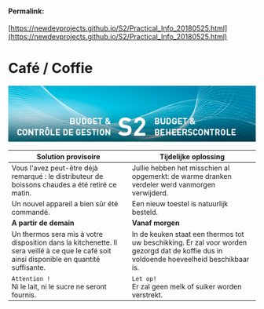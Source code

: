 <link rel="stylesheet" href="https://newdevprojects.github.io/S2/S2.css">

#### Permalink: 
[https://newdevprojects.github.io/S2/Practical_Info_20180525.html](https://newdevprojects.github.io/S2/Practical_Info_20180525.html)
# Café / Coffie

![](header.jpg)

| Solution provisoire | Tijdelijke oplossing |
| --- | --- | 
| Vous l'avez peut-être déjà remarqué : le distributeur de boissons chaudes a été retiré ce matin. | Jullie hebben het misschien al opgemerkt: de  warme dranken verdeler werd vanmorgen verwijderd. |
| Un nouvel appareil a bien sûr été commandé. | Een nieuw toestel is natuurlijk besteld. |
| **A partir de demain** | **Vanaf morgen** |
| Un thermos sera mis à votre disposition dans la kitchenette. Il sera veillé à ce que le café soit ainsi disponible en quantité suffisante.  | In de keuken staat een thermos tot uw beschikking. Er zal voor worden gezorgd dat de koffie dus in voldoende hoeveelheid beschikbaar is. |
| `Attention !`<br>Ni le lait, ni le sucre ne seront fournis. | `Let op!`<br> Er zal geen melk of suiker worden verstrekt. |




